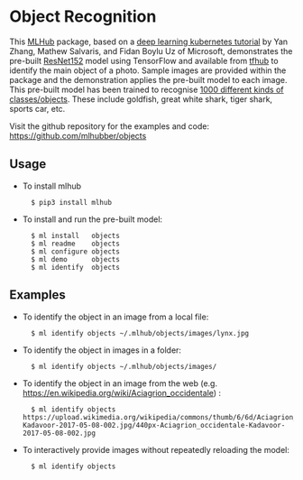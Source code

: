 Object Recognition
==================

This [MLHub](https://mlhub.ai) package, based on a [deep learning
kubernetes
tutorial](https://github.com/Microsoft/AKSDeploymentTutorialAML) by
Yan Zhang, Mathew Salvaris, and Fidan Boylu Uz of Microsoft,
demonstrates the pre-built
[ResNet152](https://tfhub.dev/google/imagenet/resnet_v1_152/classification/1)
model using TensorFlow and available from [tfhub](https://tfhub.dev)
to identify the main object of a photo. Sample images are provided
within the package and the demonstration applies the pre-built model
to each image. This pre-built model has been trained to recognise
[1000 different kinds of
classes/objects](http://mlhub.ai/cache/data.dmlc.ml/mxnet/models/imagenet/synset.txt).
These include goldfish, great white shark, tiger shark, sports car,
etc.

Visit the github repository for the examples and code:
<https://github.com/mlhubber/objects>

Usage
-----

- To install mlhub 

        $ pip3 install mlhub

- To install and run the pre-built model:

        $ ml install   objects
        $ ml readme    objects
        $ ml configure objects
        $ ml demo      objects
        $ ml identify  objects

Examples
--------

- To identify the object in an image from a local file:

		$ ml identify objects ~/.mlhub/objects/images/lynx.jpg

- To identify the object in images in a folder:

        $ ml identify objects ~/.mlhub/objects/images/

- To identify the object in an image from the web (e.g.
        <https://en.wikipedia.org/wiki/Aciagrion_occidentale>) :

        $ ml identify objects https://upload.wikimedia.org/wikipedia/commons/thumb/6/6d/Aciagrion_occidentale-Kadavoor-2017-05-08-002.jpg/440px-Aciagrion_occidentale-Kadavoor-2017-05-08-002.jpg

- To interactively provide images without repeatedly reloading the model:

        $ ml identify objects
